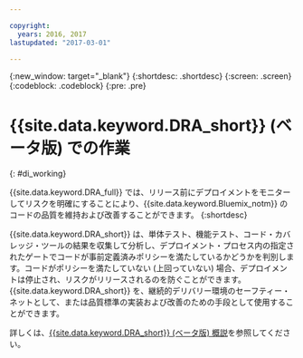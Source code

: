 ```yaml
---

copyright:
  years: 2016, 2017
lastupdated: "2017-03-01"

---
```


{:new_window: target="_blank"}
{:shortdesc: .shortdesc}
{:screen: .screen}
{:codeblock: .codeblock}
{:pre: .pre}

# {{site.data.keyword.DRA_short}} (ベータ版) での作業
{: #di_working}

{{site.data.keyword.DRA_full}} では、リリース前にデプロイメントをモニターしてリスクを明確にすることにより、{{site.data.keyword.Bluemix_notm}} のコードの品質を維持および改善することができます。
{:shortdesc}

{{site.data.keyword.DRA_short}} は、単体テスト、機能テスト、コード・カバレッジ・ツールの結果を収集して分析し、デプロイメント・プロセス内の指定されたゲートでコードが事前定義済みポリシーを満たしているかどうかを判別します。コードがポリシーを満たしていない (上回っていない) 場合、デプロイメントは停止され、リスクがリリースされるのを防ぐことができます。{{site.data.keyword.DRA_short}} を、継続的デリバリー環境のセーフティー・ネットとして、または品質標準の実装および改善のための手段として使用することができます。 

詳しくは、[{{site.data.keyword.DRA_short}} (ベータ版) 概説](/docs/services/DevOpsInsights/index.html)を参照してください。
